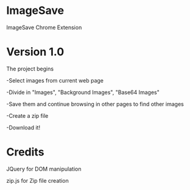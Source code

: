 # ImageSave
ImageSave Chrome Extension

# Version 1.0
The project begins

-Select images from current web page

-Divide in "Images", "Background Images", "Base64 Images"

-Save them and continue browsing in other pages to find other images

-Create a zip file

-Download it!

# Credits
JQuery for DOM manipulation

zip.js for Zip file creation

